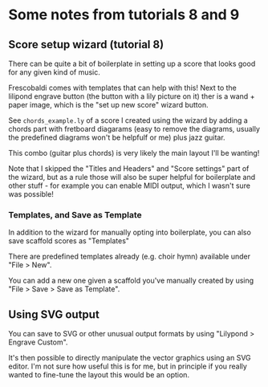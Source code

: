 # Some notes from tutorials 8 and 9

## Score setup wizard (tutorial 8)

There can be quite a bit of boilerplate in setting up a score
that looks good for any given kind of music.

Frescobaldi comes with templates that can help with this! Next
to the lilipond engrave button (the button with a lily picture on it)
ther is a wand + paper image, which is the "set up new score" wizard
button.

See `chords_example.ly` of a score I created using the wizard
by adding a chords part with fretboard diagarams (easy to remove
the diagrams, usually the predefined diagrams won't be helpfulf or me)
plus jazz guitar.

This combo (guitar plus chords) is very likely the main layout I'll
be wanting!

Note that I skipped the "Titles and Headers" and "Score settings"
part of the wizard, but as a rule those will also be super helpful
for boilerplate and other stuff - for example you can enable
MIDI output, which I wasn't sure was possible!

### Templates, and Save as Template

In addition to the wizard for manually opting into boilerplate,
you can also save scaffold scores as "Templates"

There are predefined templates already (e.g. choir hymn) available 
under "File > New".

You can add a new one given a scaffold you've manually created by
using "File > Save > Save as Template".

## Using SVG output

You can save to SVG or other unusual output formats by
using "Lilypond > Engrave Custom".

It's then possible to directly manipulate the vector graphics using
an SVG editor. I'm not sure how useful this is for me, but in principle
if you really wanted to fine-tune the layout this would be an option.
